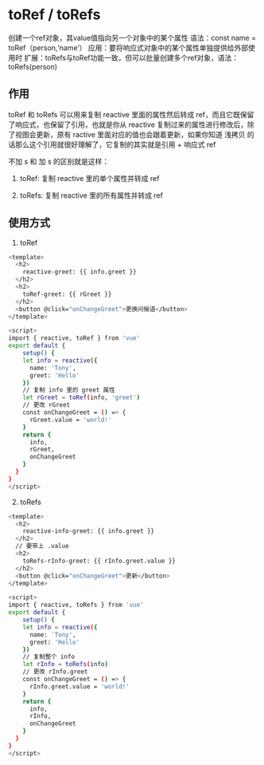 # toRef / toRefs

创建一个ref对象，其value值指向另一个对象中的某个属性
语法：const name = toRef（person,‘name’）
应用：要将响应式对象中的某个属性单独提供给外部使用时
扩展：toRefs与toRef功能一致，但可以批量创建多个ref对象，语法：toRefs(person)

## 作用

toRef 和 toRefs 可以用来复制 reactive 里面的属性然后转成 ref，而且它既保留了响应式，也保留了引用，也就是你从 reactive 复制过来的属性进行修改后，除了视图会更新，原有 ractive 里面对应的值也会跟着更新，如果你知道 浅拷贝 的话那么这个引用就很好理解了，它复制的其实就是引用 + 响应式 ref

不加 s 和 加 s 的区别就是这样：

1. toRef: 复制 reactive 里的单个属性并转成 ref

2. toRefs: 复制 reactive 里的所有属性并转成 ref

## 使用方式

1. toRef

```sh
<template>
  <h2>
    reactive-greet: {{ info.greet }} 
  </h2>
  <h2>
    toRef-greet: {{ rGreet }}
  </h2>
  <button @click="onChangeGreet">更换问候语</button>
</template>

<script>
import { reactive, toRef } from 'vue'
export default {
	setup() {
    let info = reactive({
      name: 'Tony',
      greet: 'Hello'
    })
	// 复制 info 里的 greet 属性
    let rGreet = toRef(info, 'greet')
    // 更改 rGreet
    const onChangeGreet = () => {
      rGreet.value = 'world!'
    }
    return {
      info,
      rGreet,
      onChangeGreet
    }
  }
}
</script>
```

2. toRefs
   
```sh
<template>
  <h2>
    reactive-info-greet: {{ info.greet }} 
  </h2>
  // 要带上 .value
  <h2>
    toRefs-rInfo-greet: {{ rInfo.greet.value }}
  </h2>
  <button @click="onChangeGreet">更新</button>
</template>

<script>
import { reactive, toRefs } from 'vue'
export default {
	setup() {
    let info = reactive({
      name: 'Tony',
      greet: 'Hello'
    })
	// 复制整个 info
    let rInfo = toRefs(info)
    // 更改 rInfo.greet
    const onChangeGreet = () => {
      rInfo.greet.value = 'world!'
    }
    return {
      info,
      rInfo,
      onChangeGreet
    }
  }
}
</script>

```